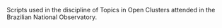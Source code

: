 Scripts used in the discipline of Topics in Open Clusters attended in the Brazilian National Observatory.
